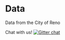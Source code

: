 Data
====

Data from the City of Reno

Chat with us! [![Gitter chat](https://badges.gitter.im/CityofReno/Data.png)](https://gitter.im/CityofReno/Data)
